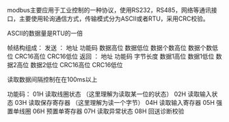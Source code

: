modbus主要应用于工业控制的一种协议，使用RS232，RS485，网络等通讯接口，主要使用轮询通信方式，传输模式分为ASCII或者RTU，采用CRC校验。

ASCII的数据量是RTU的一倍

帧结构组成：
发送   ： 地址  功能码 数据高位 数据低位 数据个数高位 数据个数低位 CRC16高位 CRC16低位
返回   ： 地址  功能码 字节长度 数据1高位 数据1低位 数据2高位 数据2低位 CRC16高位 CRC16低位

读取数据间隔控制在在100ms以上

功能码：
01H   读取线圈状态  （这里理解为读取某一位的状态）
02H   读取输入状态
03H   读取保存寄存器 （这里理解为读一个字节）
04H   读取输入寄存器
05H   强置单线圈
06H   预置单寄存器
07H   读取异常状态
08H   回送诊断校验

